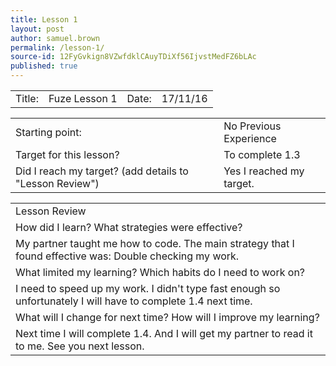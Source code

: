 ```yaml
---
title: Lesson 1
layout: post
author: samuel.brown
permalink: /lesson-1/
source-id: 12FyGvkign8VZwfdklCAuyTDiXf56IjvstMedFZ6bLAc
published: true
---
```

<table>
  <tr>
    <td>Title:</td>
    <td>Fuze Lesson 1</td>
    <td>Date:</td>
    <td>17/11/16</td>
  </tr>
</table>


<table>
  <tr>
    <td>Starting point:</td>
    <td>No Previous Experience</td>
  </tr>
  <tr>
    <td>Target for this lesson?</td>
    <td>To complete 1.3</td>
  </tr>
  <tr>
    <td>Did I reach my target? 
(add details to "Lesson Review")</td>
    <td>Yes I reached my target.</td>
  </tr>
</table>


<table>
  <tr>
    <td>Lesson Review</td>
  </tr>
  <tr>
    <td>How did I learn? What strategies were effective? </td>
  </tr>
  <tr>
    <td>My partner taught me how to code. The main strategy that I found effective was:
Double checking my work. </td>
  </tr>
  <tr>
    <td>What limited my learning? Which habits do I need to work on? </td>
  </tr>
  <tr>
    <td>I need to speed up my work. I didn't type fast enough so unfortunately I will have to complete 1.4 next time.</td>
  </tr>
  <tr>
    <td>What will I change for next time? How will I improve my learning?</td>
  </tr>
  <tr>
    <td>Next time I will complete 1.4. And I will get my partner to read it to me. See you next lesson.</td>
  </tr>
</table>


